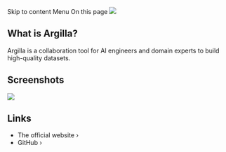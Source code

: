 Skip to content
Menu
On this page
![](https://coolify.io/docs/images/services/argilla.svg)
## What is Argilla? ​
Argilla is a collaboration tool for AI engineers and domain experts to build high-quality datasets.
## Screenshots ​
![](https://coolify.io/docs/images/services/argilla.webp)
## Links ​
  * The official website ›
  * GitHub ›


